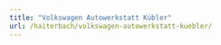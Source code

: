 ```yaml
---
title: "Volkswagen Autowerkstatt Kübler"
url: /haiterbach/volkswagen-autowerkstatt-kuebler/
---
```

